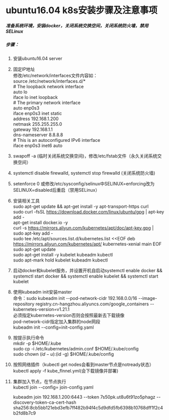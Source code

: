 # ubuntu16.04 k8s安装步骤及注意事项
##### 准备系统环境，安装docker，关闭系统交换空间，关闭系统防火墙，禁用SELinux
##### 步骤：
1. 安装ubuntu16.04 server <br>
2. 固定IP地址 <br>
   修改/etc/network/interfaces文件内容如： <br>
        source /etc/network/interfaces.d/* <br>
        # The loopback network interface <br>
        auto lo <br>
        iface lo inet loopback <br>
        # The primary network interface <br>
        auto enp0s3 <br>
        iface enp0s3 inet static <br>
        address 192.168.1.200 <br>
        netmask 255.255.255.0 <br>
        gateway 192.168.1.1 <br>
        dns-nameserver 8.8.8.8 <br>
        # This is an autoconfigured IPv6 interface  <br>
        iface enp0s3 inet6 auto <br>
3. swapoff -a (临时关闭系统交换空间)，修改/etc/fstab文件（永久关闭系统交换空间）<br>
4. systemctl disable firewalld, systemctl stop firewalld (关闭系统防火墙) <br>
5. setenforce 0 或修改/etc/sysconfig/selinux中SELINUX=enforcing改为SELINUX=disabled后重启（禁用SELinux）<br>
6. 安装相关工具 <br>
   sudo apt-get update && apt-get install -y apt-transport-https curl <br>
   sudo curl -fsSL https://download.docker.com/linux/ubuntu/gpg | apt-key add - <br>
   apt-get install docker.io -y <br>
   curl -s https://mirrors.aliyun.com/kubernetes/apt/doc/apt-key.gpg | sudo apt-key add - <br>
   sudo tee /etc/apt/sources.list.d/kubernetes.list <<EOF 
   deb https://mirrors.aliyun.com/kubernetes/apt/ kubernetes-xenial main
   EOF <br>
   sudo apt-get update <br>
   sudo apt-get install -y kubelet kubeadm kubectl <br>
   sudo apt-mark hold kubelet kubeadm kubectl <br>
7. 启动docker和kubelet服务，并设置开机自启动systemctl enable docker && systemctl start docker && systemctl enable kubelet && 
systemctl start kubelet <br>
8. 使用kubeadm init安装master <br>
       命令：sudo kubeadm init --pod-network-cidr 192.168.0.0/16 --image-repository registry.cn-hangzhou.aliyuncs.com/google_containers  --kubernetes-version=v1.21.1 <br>
            必须指定kubernetes-version否则会按照最新去下载镜像 <br>
            pod-network-cidr指定加入集群的node网段 <br>
           kubeadm init --config=init-config.yaml <br>
9. 按提示执行命令 <br>
        mkdir -p $HOME/.kube <br>
        sudo cp -i /etc/kubernetes/admin.conf $HOME/.kube/config <br>
        sudo chown $(id -u):$(id -g) $HOME/.kube/config <br>
10. 按照网络插件（kubectl get nodes会看到master节点是notready状态）<br>
        kubectl apply -f kube_flnnel.yml(会下载镜像并部署) <br>
11. 集群加入节点，在节点执行 <br>
        kubectl join --config= join-config.yaml <br>
   
    kubeadm join 192.168.1.200:6443 --token 7s50pk.ut8u6t91zo5phagz --discovery-token-ca-cert-hash sha256:8cb5bb121ebd3efb7ff482b94f4c5d9dfd5fb6398b10768dff1f2c4b2fd8b7c9